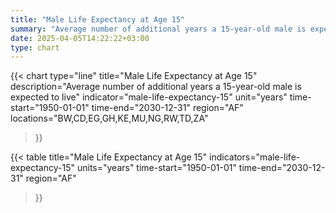 ```yaml
---
title: "Male Life Expectancy at Age 15"
summary: "Average number of additional years a 15-year-old male is expected to live"
date: 2025-04-05T14:22:22+03:00
type: chart
---
```


{{< chart
    type="line"
    title="Male Life Expectancy at Age 15"
    description="Average number of additional years a 15-year-old male is expected to live"
    indicator="male-life-expectancy-15"
    unit="years"
    time-start="1950-01-01"
    time-end="2030-12-31"
    region="AF"
    locations="BW,CD,EG,GH,KE,MU,NG,RW,TD,ZA"
>}}

{{< table
    title="Male Life Expectancy at Age 15"
    indicators="male-life-expectancy-15"
    units="years"
    time-start="1950-01-01"
    time-end="2030-12-31"
    region="AF"
>}}
